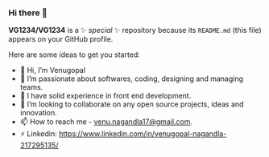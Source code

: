 ### Hi there 👋


**VG1234/VG1234** is a ✨ _special_ ✨ repository because its `README.md` (this file) appears on your GitHub profile.

Here are some ideas to get you started:

- 👋 Hi, I’m Venugopal
- 👀 I’m passionate about softwares, coding, designing and managing teams.
- 🌱 I have solid experience in front end development.
- 💞️ I’m looking to collaborate on any open source projects, ideas and innovation.
- 📫 How to reach me - venu.nagandla17@gmail.com.
- ⚡ Linkedin: https://www.linkedin.com/in/venugopal-nagandla-217295135/
